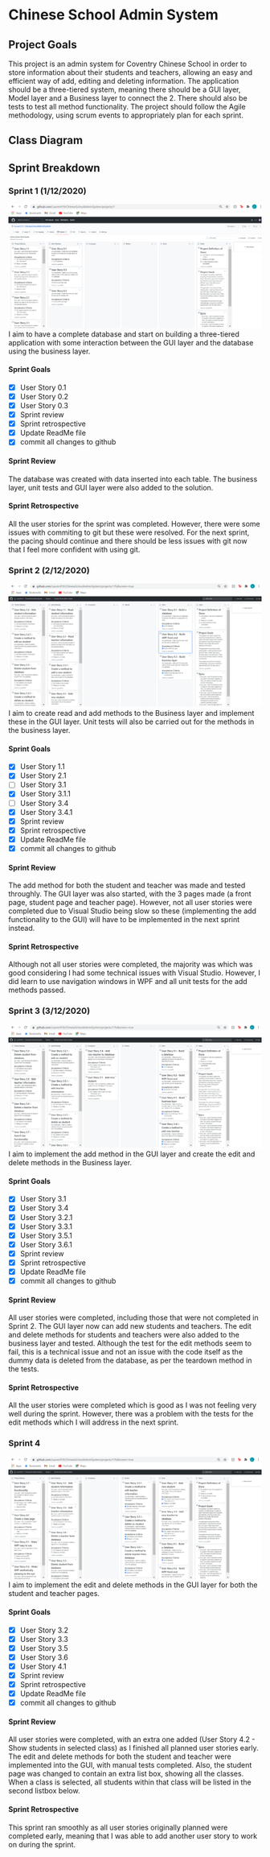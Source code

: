 # Chinese School Admin System

## Project Goals
This project is an admin system for Coventry Chinese School in order to store information about their students and teachers, allowing an easy and efficient way of add, editing and deleting information.
The application should be a three-tiered system, meaning there should be a GUI layer, Model layer and a Business layer to connect the 2. There should also be tests to test all method functionality. 
The project should follow the Agile methodology, using scrum events to appropriately plan for each sprint.

## Class Diagram

## Sprint Breakdown
### Sprint 1 (1/12/2020)
![StartofSprint1](https://github.com/Lauren919/ChineseSchoolAdminSystem/blob/main/Project%20Images/Sprint%201.png)
I aim to have a complete database and start on building a three-tiered application with some interaction between the GUI layer and the database using the business layer.

#### Sprint Goals
- [x] User Story 0.1
- [x] User Story 0.2
- [x] User Story 0.3
- [x] Sprint review
- [x] Sprint retrospective
- [x] Update ReadMe file
- [x] commit all changes to github

#### Sprint Review
The database was created with data inserted into each table. The business layer, unit tests and GUI layer were also added to the solution.

#### Sprint Retrospective
All the user stories for the sprint was completed. However, there were some issues with commiting to git but these were resolved. For the next sprint, the pacing should continue and there should be less issues with git now that I feel more confident with using git.


### Sprint 2 (2/12/2020)
![StartOfSprint2](https://github.com/Lauren919/ChineseSchoolAdminSystem/blob/main/Project%20Images/Sprint%202.png)
I aim to create read and add methods to the Business layer and implement these in the GUI layer. Unit tests will also be carried out for the methods in the business layer.

#### Sprint Goals
- [x] User Story 1.1
- [x] User Story 2.1
- [ ] User Story 3.1
- [x] User Story 3.1.1
- [ ] User Story 3.4
- [x] User Story 3.4.1
- [x] Sprint review
- [x] Sprint retrospective
- [x] Update ReadMe file
- [x] commit all changes to github

#### Sprint Review
The add method for both the student and teacher was made and tested throughly. The GUI layer was also started, with the 3 pages made (a front page, student page and teacher page). However, not all user stories were completed due to Visual Studio being slow so these (implementing the add functionality to the GUI) will have to be implemented in the next sprint instead.

#### Sprint Retrospective
Although not all user stories were completed, the majority was which was good considering I had some technical issues with Visual Studio. However, I did learn to use navigation windows in WPF and all unit tests for the add methods passed.


### Sprint 3 (3/12/2020)
![StartOfSprint3](https://github.com/Lauren919/ChineseSchoolAdminSystem/blob/main/Project%20Images/Sprint%203.png)
I aim to implement the add method in the GUI layer and create the edit and delete methods in the Business layer.

#### Sprint Goals
- [x] User Story 3.1
- [x] User Story 3.4
- [x] User Story 3.2.1
- [x] User Story 3.3.1
- [x] User Story 3.5.1
- [x] User Story 3.6.1
- [x] Sprint review
- [x] Sprint retrospective
- [x] Update ReadMe file
- [x] commit all changes to github

#### Sprint Review
All user stories were completed, including those that were not completed in Sprint 2. The GUI layer now can add new students and teachers. The edit and delete methods for students and teachers were also added to the business layer and tested. Although the test for the edit methods seem to fail, this is a technical issue and not an issue with the code itself as the dummy data is deleted from the database, as per the teardown method in the tests.

#### Sprint Retrospective
All the user stories were completed which is good as I was not feeling very well during the sprint. However, there was a problem with the tests for the edit methods which I will address in the next sprint. 


### Sprint 4
![StartOfSprint4](https://github.com/Lauren919/ChineseSchoolAdminSystem/blob/main/Project%20Images/Sprint%204.png)
I aim to implement the edit and delete methods in the GUI layer for both the student and teacher pages.

#### Sprint Goals
- [x] User Story 3.2
- [x] User Story 3.3
- [x] User Story 3.5
- [x] User Story 3.6
- [x] User Story 4.1
- [x] Sprint review
- [x] Sprint retrospective
- [x] Update ReadMe file
- [x] commit all changes to github

#### Sprint Review
All user stories were completed, with an extra one added (User Story 4.2 - Show students in selected class) as I finished all planned user stories early. The edit and delete methods for both the student and teacher were implemented into the GUI, with manual tests completed. Also, the student page was changed to contain an extra list box, showing all the classes. When a class is selected, all students within that class will be listed in the second listbox below.

#### Sprint Retrospective
This sprint ran smoothly as all user stories originally planned were completed early, meaning that I was able to add another user story to work on during the sprint. 

